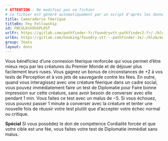 ```yaml
---
# ATTENTION : Ne modifiez pas ce fichier
# Ce fichier est généré automatiquement par un script d'après les données du module Foundry VTT officiel et de sa traduction
title: Camaraderie féerique
titleEn: Fey Fellowship
id: FWCULKnVXhSPL0ST
urlFr: https://gitlab.com/pathfinder-fr/foundryvtt-pathfinder2-fr/-/blob/master/data/feats/FWCULKnVXhSPL0ST.htm
urlEn: https://gitlab.com/hooking/foundry-vtt---pathfinder-2e/-/blob/master/packs/data/feats.db/fey-fellowship.json
group: feats
layout: dons
---
```

Vous bénéficiez d’une connexion féerique renforcée qui vous permet d’être mieux reçu par les créatures du Premier Monde et de déjouer plus facilement leurs ruses. Vous gagnez un bonus de circonstances de +2 à vos tests de Perception et à vos jets de sauvegarde contre les fées. En outre, quand vous interagissez avec une créature féerique dans un cadre social, vous pouvez immédiatement faire un test de Diplomatie pour Faire bonne impression sur cette créature, sans avoir besoin de converser avec elle pendant 1 min. Vous faites ce test avec un malus de −5. Si vous échouez, vous pouvez passer 1 minute à converser avec la créature et tenter une nouvelle fois de réussir votre test plutôt que d’accepter votre échec normal ou critique.

**Spécial** Si vous possédez le don de compétence Cordialité forcée et que votre cible est une fée, vous faites votre test de Diplomatie immédiat sans malus.


